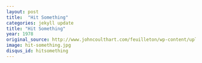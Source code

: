 ```yaml
---
layout: post
title:  "Hit Something"
categories: jekyll update
title: "Hit Something"
year: 1978
original_source: http://www.johncoulthart.com/feuilleton/wp-content/uploads/2011/06/ruppert2-big.jpg
image: hit-something.jpg
disqus_id: hitsomething
---
```

